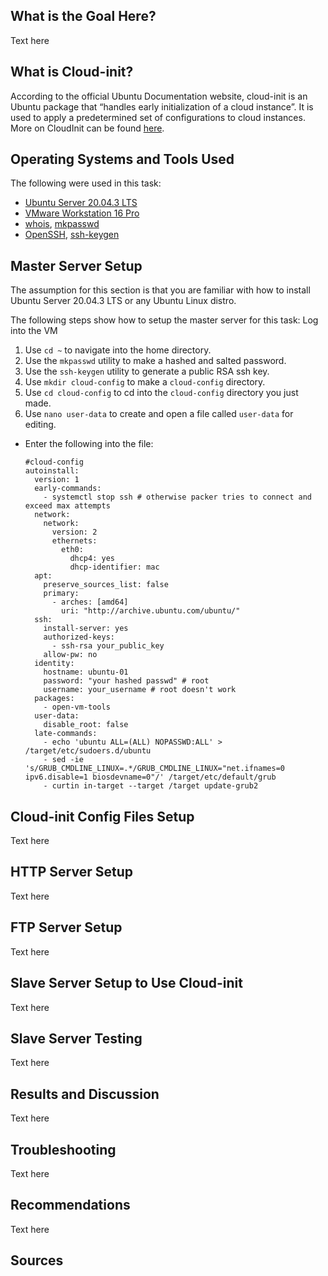 ## What is the Goal Here?

Text here

## What is Cloud-init?

According to the official Ubuntu Documentation website, cloud-init is an Ubuntu package that “handles early initialization of a cloud instance”. It is used to apply a predetermined set of configurations to cloud instances. More on CloudInit can be found [here](https://help.ubuntu.com/community/CloudInit).

## Operating Systems and Tools Used

The following were used in this task:
- [Ubuntu Server 20.04.3 LTS](https://ubuntu.com/download/server)
- [VMware Workstation 16 Pro](https://www.vmware.com/products/workstation-pro/workstation-pro-evaluation.html)
- [whois](https://www.tecmint.com/whois-command-get-domain-and-ip-address-information/), [mkpasswd](https://linux.die.net/man/1/mkpasswd)
- [OpenSSH](https://ubuntu.com/server/docs/service-openssh), [ssh-keygen](https://www.ssh.com/academy/ssh/keygen)

## Master Server Setup

The assumption for this section is that you are familiar with how to install Ubuntu Server 20.04.3 LTS or any Ubuntu Linux distro.

The following steps show how to setup the master server for this task:
 Log into the VM
1. Use ```cd ~``` to navigate into the home directory.
2. Use the ```mkpasswd``` utility to make a hashed and salted password.
3. Use the ```ssh-keygen``` utility to generate a public RSA ssh key.
4. Use ```mkdir cloud-config``` to make a ```cloud-config``` directory.
5. Use ```cd cloud-config``` to cd into the ```cloud-config``` directory you just made.
6. Use ```nano user-data``` to create and open a file called ```user-data``` for editing.

- Enter the following into the file:

  ```
  #cloud-config
  autoinstall:
    version: 1
    early-commands:
      - systemctl stop ssh # otherwise packer tries to connect and exceed max attempts
    network:
      network:
        version: 2
        ethernets:
          eth0:
            dhcp4: yes
            dhcp-identifier: mac
    apt:
      preserve_sources_list: false
      primary:
        - arches: [amd64]
          uri: "http://archive.ubuntu.com/ubuntu/"
    ssh:
      install-server: yes
      authorized-keys:
        - ssh-rsa your_public_key
      allow-pw: no
    identity:
      hostname: ubuntu-01
      password: "your hashed passwd" # root
      username: your_username # root doesn't work
    packages:
      - open-vm-tools
    user-data:
      disable_root: false 
    late-commands:
      - echo 'ubuntu ALL=(ALL) NOPASSWD:ALL' > /target/etc/sudoers.d/ubuntu
      - sed -ie 's/GRUB_CMDLINE_LINUX=.*/GRUB_CMDLINE_LINUX="net.ifnames=0 ipv6.disable=1 biosdevname=0"/' /target/etc/default/grub
      - curtin in-target --target /target update-grub2
  ```




## Cloud-init Config Files Setup

Text here

## HTTP Server Setup

Text here

## FTP Server Setup

Text here

## Slave Server Setup to Use Cloud-init

Text here

## Slave Server Testing

Text here

## Results and Discussion

Text here

## Troubleshooting

Text here

## Recommendations

Text here

## Sources
